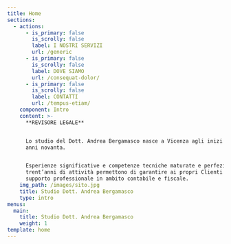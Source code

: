 ```yaml
---
title: Home
sections:
  - actions:
      - is_primary: false
        is_scrolly: false
        label: I NOSTRI SERVIZI
        url: /generic
      - is_primary: false
        is_scrolly: false
        label: DOVE SIAMO
        url: /consequat-dolor/
      - is_primary: false
        is_scrolly: false
        label: CONTATTI
        url: /tempus-etiam/
    component: Intro
    content: >-
      **REVISORE LEGALE**


      Lo studio del Dott. Andrea Bergamasco nasce a Vicenza agli inizi degli
      anni novanta.


      Esperienze significative e competenze tecniche maturate e perfezionate in
      trent’anni di attività permettono di garantire ai propri Clienti un
      supporto professionale in ambito contabile e fiscale.
    img_path: /images/sito.jpg
    title: Studio Dott. Andrea Bergamasco
    type: intro
menus:
  main:
    title: Studio Dott. Andrea Bergamasco
    weight: 1
template: home
---
```


